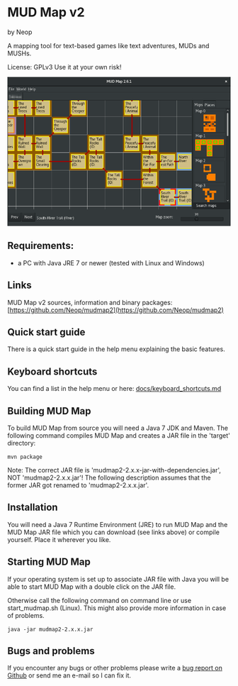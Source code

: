 # MUD Map v2
by Neop

A mapping tool for text-based games like text adventures, MUDs and MUSHs.

License: GPLv3
Use it at your own risk!

![Screenshot](./docs/Screenshot.png)

## Requirements:
* a PC with Java JRE 7 or newer (tested with Linux and Windows)

## Links
MUD Map v2 sources, information and binary packages: [https://github.com/Neop/mudmap2](https://github.com/Neop/mudmap2)

## Quick start guide
There is a quick start guide in the help menu explaining the basic features.

## Keyboard shortcuts
You can find a list in the help menu or here: [docs/keyboard_shortcuts.md](docs/keyboard_shortcuts.md)

## Building MUD Map
To build MUD Map from source you will need a Java 7 JDK and Maven. The following command compiles MUD Map and creates a JAR file in the 'target' directory:
```
mvn package
```
Note: The correct JAR file is 'mudmap2-2.x.x-jar-with-dependencies.jar', NOT 'mudmap2-2.x.x.jar'! The following description assumes that the former JAR got renamed to 'mudmap2-2.x.x.jar'.

## Installation
You will need a Java 7 Runtime Environment (JRE) to run MUD Map and the MUD Map JAR file which you can download (see links above) or compile yourself. Place it wherever you like.

## Starting MUD Map
If your operating system is set up to associate JAR file with Java you will be able to start MUD Map with a double click on the JAR file.

Otherwise call the following command on command line or use start_mudmap.sh (Linux). This might also provide more information in case of problems.
```
java -jar mudmap2-2.x.x.jar
```

## Bugs and problems
If you encounter any bugs or other problems please write a [bug report on Github](https://github.com/Neop/mudmap2/issues) or send me an e-mail so I can fix it.


